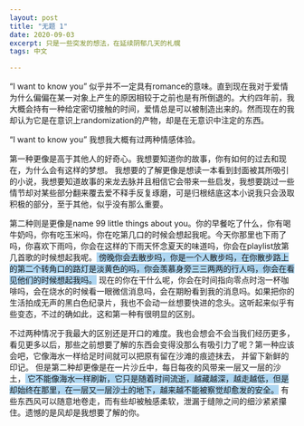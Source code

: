 ```yaml
---
layout: post
title: "无题 1"
date: 2020-09-03
excerpt: 只是一些突发的想法，在延续阴郁几天的札幌
tags: 中文 

---
```


“I want to know you” 似乎并不一定具有romance的意味。直到现在我对于爱情为什么偏偏在某一对象上产生的原因相较于之前也是有所倒退的。大约四年前，我大概会持有一种给定密切接触的时间，爱情总是可以被制造出来的。然而现在的我却认为它是在意识上randomization的产物，却是在无意识中注定的东西。

“I want to know you” 我想我大概有过两种情感体验。

第一种更像是高于其他人的好奇心。我想要知道你的故事，你有如何的过去和现在，为什么会有这样的梦想。 我想要的了解更像是想读一本看到封面被其所吸引的小说，我想要知道故事的来龙去脉并且相信它会带来一些启发，我想要跳过一些情节却对某些部分翻来覆去爱不释手反复琢磨，可是归根结底这本小说我只会汲取积极的部分，至于其他，似乎没有那么重要。


第二种则是更像是name 99 little things about you。你的早餐吃了什么，你有喝牛奶吗，你有吃玉米吗，你在吃第几口的时候会想起我呢。今天你那里也下雨了吗，你喜欢下雨吗，你会在这样的下雨天怀念夏天的味道吗，你会在playlist放第几首歌的时候想起我呢。<span style="background-color: #AED6F1  "> 傍晚你会去散步吗，你是一个人散步吗，在你散步路上的第二个转角口的路灯是淡黄色的吗，你会羡慕身旁三三两两的行人吗，你会在看见他们的时候想起我吗。</span> 现在的你在干什么呢，你会在时间指向零点时泡一杯咖啡吗，会在烧水的时候看一眼微信消息吗，会在期盼看到我的消息吗。如果把你的生活拍成无声的黑白色纪录片，我也不会动一丝想要快进的念头。这听起来似乎有些变态，不过的确如此，这和第一种有很明显的区别。

不过两种情况于我最大的区别还是开口的难度。我也会想会不会当我们经历更多，看见更多以后，那些之前想要了解的东西会变得没那么有吸引力了呢？第一种应该会吧，它像海水一样给足时间就可以把原有留在沙滩的痕迹抹去， 并留下新鲜的印记。 但是第二种却更像是在一片沙丘中，每日每夜的风带来一层又一层的沙土，<span style="background-color: #AED6F1  "> 它不能像海水一样刷新，它只是随着时间流逝，越藏越深，越走越低，但是却始终在那里，在一层又一层沙土的地下，越来越不能被察觉却愈发的安全。</span> 有些东西风可以随意地卷走，而有些却被触感柔软，泄漏于缝隙之间的细沙紧紧攥住。遗憾的是风却是我想要了解的你。


